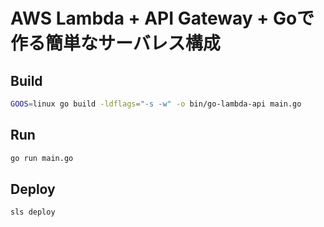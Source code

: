 # AWS Lambda + API Gateway + Goで作る簡単なサーバレス構成

## Build

```bash
GOOS=linux go build -ldflags="-s -w" -o bin/go-lambda-api main.go
```

## Run

```bash
go run main.go
```

## Deploy

```bash
sls deploy
```